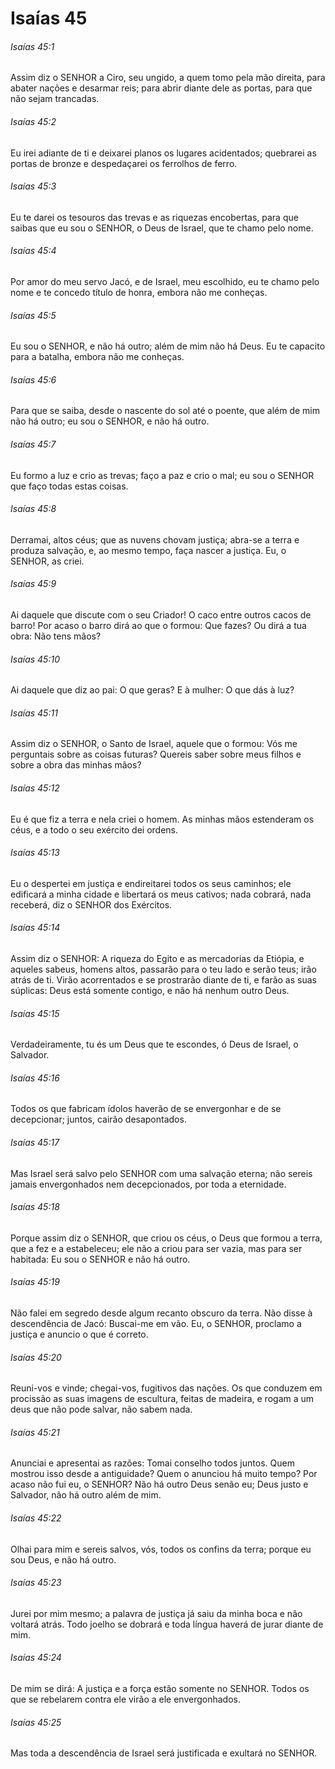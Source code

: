 # Isaías 45

###### Isaías 45:1

Assim diz o SENHOR a Ciro, seu ungido, a quem tomo pela mão direita, para abater nações e desarmar reis; para abrir diante dele as portas, para que não sejam trancadas.

###### Isaías 45:2

Eu irei adiante de ti e deixarei planos os lugares acidentados; quebrarei as portas de bronze e despedaçarei os ferrolhos de ferro.

###### Isaías 45:3

Eu te darei os tesouros das trevas e as riquezas encobertas, para que saibas que eu sou o SENHOR, o Deus de Israel, que te chamo pelo nome.

###### Isaías 45:4

Por amor do meu servo Jacó, e de Israel, meu escolhido, eu te chamo pelo nome e te concedo título de honra, embora não me conheças.

###### Isaías 45:5

Eu sou o SENHOR, e não há outro; além de mim não há Deus. Eu te capacito para a batalha, embora não me conheças.

###### Isaías 45:6

Para que se saiba, desde o nascente do sol até o poente, que além de mim não há outro; eu sou o SENHOR, e não há outro.

###### Isaías 45:7

Eu formo a luz e crio as trevas; faço a paz e crio o mal; eu sou o SENHOR que faço todas estas coisas.

###### Isaías 45:8

Derramai, altos céus; que as nuvens chovam justiça; abra-se a terra e produza salvação, e, ao mesmo tempo, faça nascer a justiça. Eu, o SENHOR, as criei.

###### Isaías 45:9

Ai daquele que discute com o seu Criador! O caco entre outros cacos de barro! Por acaso o barro dirá ao que o formou: Que fazes? Ou dirá a tua obra: Não tens mãos?

###### Isaías 45:10

Ai daquele que diz ao pai: O que geras? E à mulher: O que dás à luz?

###### Isaías 45:11

Assim diz o SENHOR, o Santo de Israel, aquele que o formou: Vós me perguntais sobre as coisas futuras? Quereis saber sobre meus filhos e sobre a obra das minhas mãos?

###### Isaías 45:12

Eu é que fiz a terra e nela criei o homem. As minhas mãos estenderam os céus, e a todo o seu exército dei ordens.

###### Isaías 45:13

Eu o despertei em justiça e endireitarei todos os seus caminhos; ele edificará a minha cidade e libertará os meus cativos; nada cobrará, nada receberá, diz o SENHOR dos Exércitos.

###### Isaías 45:14

Assim diz o SENHOR: A riqueza do Egito e as mercadorias da Etiópia, e aqueles sabeus, homens altos, passarão para o teu lado e serão teus; irão atrás de ti. Virão acorrentados e se prostrarão diante de ti, e farão as suas súplicas: Deus está somente contigo, e não há nenhum outro Deus.

###### Isaías 45:15

Verdadeiramente, tu és um Deus que te escondes, ó Deus de Israel, o Salvador.

###### Isaías 45:16

Todos os que fabricam ídolos haverão de se envergonhar e de se decepcionar; juntos, cairão desapontados.

###### Isaías 45:17

Mas Israel será salvo pelo SENHOR com uma salvação eterna; não sereis jamais envergonhados nem decepcionados, por toda a eternidade.

###### Isaías 45:18

Porque assim diz o SENHOR, que criou os céus, o Deus que formou a terra, que a fez e a estabeleceu; ele não a criou para ser vazia, mas para ser habitada: Eu sou o SENHOR e não há outro.

###### Isaías 45:19

Não falei em segredo desde algum recanto obscuro da terra. Não disse à descendência de Jacó: Buscai-me em vão. Eu, o SENHOR, proclamo a justiça e anuncio o que é correto.

###### Isaías 45:20

Reuni-vos e vinde; chegai-vos, fugitivos das nações. Os que conduzem em procissão as suas imagens de escultura, feitas de madeira, e rogam a um deus que não pode salvar, não sabem nada.

###### Isaías 45:21

Anunciai e apresentai as razões: Tomai conselho todos juntos. Quem mostrou isso desde a antiguidade? Quem o anunciou há muito tempo? Por acaso não fui eu, o SENHOR? Não há outro Deus senão eu; Deus justo e Salvador, não há outro além de mim.

###### Isaías 45:22

Olhai para mim e sereis salvos, vós, todos os confins da terra; porque eu sou Deus, e não há outro.

###### Isaías 45:23

Jurei por mim mesmo; a palavra de justiça já saiu da minha boca e não voltará atrás. Todo joelho se dobrará e toda língua haverá de jurar diante de mim.

###### Isaías 45:24

De mim se dirá: A justiça e a força estão somente no SENHOR. Todos os que se rebelarem contra ele virão a ele envergonhados.

###### Isaías 45:25

Mas toda a descendência de Israel será justificada e exultará no SENHOR.


